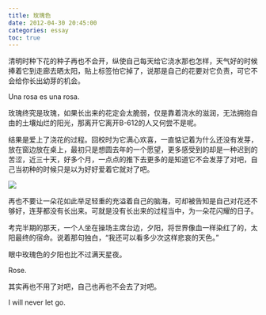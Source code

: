 ```yaml
---
title: 玫瑰色
date: 2012-04-30 20:45:00
categories: essay
toc: true
---
```


清明时种下花的种子再也不会开，纵使自己每天给它浇水那也怎样，天气好的时候捧着它到走廊去晒太阳，贴上标签怕它掉了，说那是自己的花要对它负责，可它不会给你长出幼芽的机会。

<!-- more -->
Una rosa es una rosa.

玫瑰终究是玫瑰，如果长出来的花定会太脆弱，仅是靠着浇水的滋润，无法拥抱自由的土壤灿烂的阳光，那离开它离开B-612的人又何尝不是呢。

结果是爱上了浇花的过程。回校时为它满心欢喜，一直惦记着为什么还没有发芽，放在窗边放在桌上，最初只是想圆去年的一个愿望，更多感受到的却是一种迟到的苦涩，近三十天，好多个月，一点点的推下去更多的是知道它不会发芽了对吧，自己当初种的时候只是以为好好爱着它就对了吧。

![](http://a3.qpic.cn/psb?/c9970f0c-216e-486b-bc4b-32fed895e7dd/Fm9Mj0vOm.FLGJzZ91hklzEXnaNzxwPSGgM.2NGpbAg!/b/YeF6Nz.uIAAAYs*8NT8SIAAA&ek=1&kp=1&pt=0&bo=sgL7AWw!&tl=3&su=0207793121&tm=1552114800&sce=0-12-12&rf=2-9)

再也不要让一朵花如此举足轻重的充溢着自己的脑海，可却被告知是自己对花还不够好，连芽都没有长出来。可就是没有长出来的过程当中，为一朵花闪耀的日子。

考完半期的那天，一个人坐在操场主席台边，夕阳，将世界像血一样染红了的，太阳最终的宿命。说着那句独白，“我还可以看多少次这样悲哀的天色。”

眼中玫瑰色的夕阳也比不过满天星夜。

Rose.

其实再也不用了对吧，自己也再也不会去了对吧。

I will never let go.

